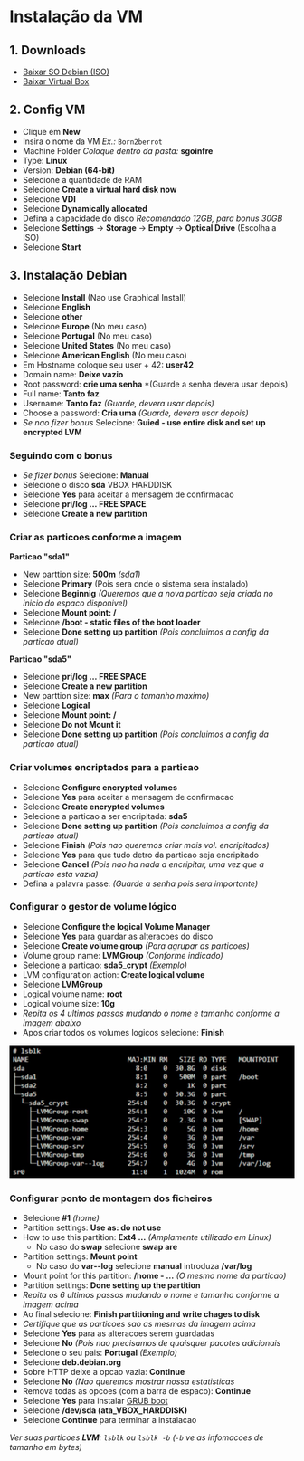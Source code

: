 # Instalação da VM

## 1. Downloads
- [Baixar SO Debian (ISO)](https://www.debian.org/download)
- [Baixar Virtual Box](https://www.virtualbox.org/)

## 2. Config VM
- Clique em **New**
- Insira o nome da VM *Ex.:* `Born2berrot`
- Machine Folder *Coloque dentro da pasta:* **sgoinfre**
- Type: **Linux**
- Version: **Debian (64-bit)**
- Selecione a quantidade de RAM
- Selecione **Create a virtual hard disk now**
- Selecione **VDI**
- Selecione **Dynamically allocated**
- Defina a capacidade do  disco *Recomendado 12GB, para bonus 30GB*
- Selecione **Settings** -> **Storage** -> **Empty** -> **Optical Drive** (Escolha a ISO)
- Selecione **Start**

## 3. Instalação Debian
- Selecione **Install** (Nao use Graphical Install)
- Selecione **English**
- Selecione **other**
- Selecione **Europe** (No meu caso)
- Selecione **Portugal** (No meu caso)
- Selecione **United States** (No meu caso)
- Selecione **American English** (No meu caso)
- Em Hostname coloque seu user + 42: **user42**
- Domain name: **Deixe vazio**
- Root password: **crie uma senha** *(Guarde a senha devera usar depois)
- Full name: **Tanto faz**
- Username: **Tanto faz** *(Guarde, devera usar depois)*
- Choose a password: **Cria uma** *(Guarde, devera usar depois)*
- *Se nao fizer bonus* Selecione: **Guied - use entire disk and set up encrypted LVM**

### Seguindo com o bonus
- *Se fizer bonus* Selecione: **Manual**
- Selecione o disco **sda** VBOX HARDDISK
- Selecione **Yes** para aceitar a mensagem de confirmacao
- Selecione **pri/log ... FREE SPACE**
- Selecione **Create a new partition**

### Criar as particoes conforme a imagem
**Particao "sda1"**
- New parttion size: **500m** *(sda1)*
- Selecione **Primary** (Pois sera onde o sistema sera instalado)
- Selecione **Beginnig** *(Queremos que a nova particao seja criada no inicio do espaco disponivel)*
- Selecione **Mount point:      /**
- Selecione **/boot - static files of the boot loader**
- Selecione **Done setting up partition** *(Pois concluimos a config da particao atual)*

**Particao "sda5"**
- Selecione **pri/log ... FREE SPACE**
- Selecione **Create a new partition**
- New parttion size: **max** *(Para o tamanho maximo)*
- Selecione **Logical**
- Selecione **Mount point:      /**
- Selecione **Do not Mount it**
- Selecione **Done setting up partition** *(Pois concluimos a config da particao atual)*

### Criar volumes encriptados para a particao
- Selecione **Configure encrypted volumes**
- Selecione **Yes** para aceitar a mensagem de confirmacao
- Selecione **Create encrypted volumes**
- Selecione a particao a ser encripitada: **sda5**
- Selecione **Done setting up partition** *(Pois concluimos a config da particao atual)*
- Selecione **Finish** *(Pois nao queremos criar mais vol. encripitados)*
- Selecione **Yes** para que tudo detro da particao seja encripitado
- Selecione **Cancel** *(Pois nao ha nada a encripitar, uma vez que a particao esta vazia)*
- Defina a palavra passe: *(Guarde a senha pois sera importante)*

### Configurar o gestor de volume lógico
- Selecione **Configure the logical Volume Manager**
- Selecione **Yes** para guardar as alteracoes do disco
- Selecione **Create volume group** *(Para agrupar as particoes)*
- Volume group name: **LVMGroup** *(Conforme indicado)*
- Selecione a particao: **sda5_crypt** *(Exemplo)*
- LVM configuration action: **Create logical volume**
- Selecione **LVMGroup**
- Logical volume name: **root**
- Logical volume size: **10g**
- *Repita os 4 ultimos passos mudando o nome e tamanho conforme a imagem abaixo*
- Apos criar todos os volumes logicos selecione: **Finish**

![image4.png](./image4.png)
### Configurar ponto de montagem dos ficheiros
- Selecione **#1** *(home)*
- Partition settings: **Use as: do not use**
- How to use this partition: **Ext4 ...** *(Amplamente utilizado em Linux)*
  - No caso do **swap** selecione **swap are** 
- Partition settings: **Mount point**
  - No caso do  **var--log** selecione **manual** introduza **/var/log** 
- Mount point for this partition: **/home - ...** *(O mesmo nome da particao)*
- Partition settings: **Done setting up the partition**
- *Repita os 6 ultimos passos mudando o nome e tamanho conforme a imagem acima*
- Ao final selecione: **Finish partitioning and write chages to disk**
- *Certifique que as particoes sao as mesmas da imagem acima*
- Selecione **Yes** para as alteracoes serem guardadas
- Selecione **No** *(Pois nao precisamos de quaisquer pacotes adicionais*
- Selecione o seu pais: **Portugal** *(Exemplo)*
- Selecione **deb.debian.org**
- Sobre HTTP deixe a opcao vazia: **Continue**
- Selecione **No** *(Nao queremos mostrar nossa estatisticas*
- Remova todas as opcoes (com a barra de espaco): **Continue**
- Selecione **Yes** para instalar [GRUB boot](https://pt.wikipedia.org/wiki/GNU_GRUB)
- Selecione **/dev/sda (ata_VBOX_HARDDISK)**
- Selecione **Continue** para terminar a instalacao

*Ver suas particoes **LVM**: `lsblk` ou `lsblk -b` (`-b` ve as infomacoes de tamanho em bytes)*